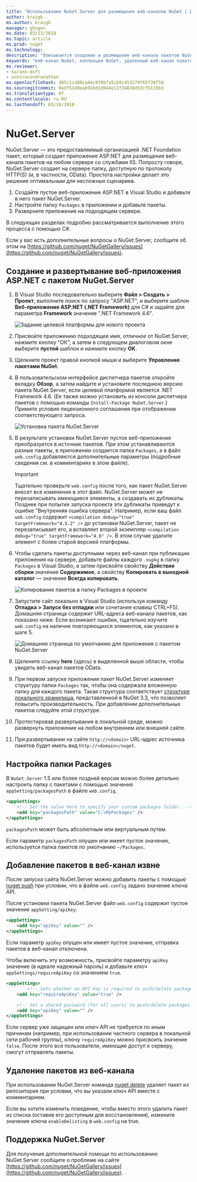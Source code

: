 ```yaml
---
title: "Использование NuGet.Server для размещения веб-каналов NuGet | Документы Майкрософт"
author: kraigb
ms.author: kraigb
manager: ghogen
ms.date: 03/13/2018
ms.topic: article
ms.prod: nuget
ms.technology: 
description: "Описывается создание и размещение веб-канала пакетов NuGet на любом сервере со службами IIS с помощью NuGet.Server для предоставления доступа к пакетам по протоколам HTTP и OData."
keywords: "веб-канал NuGet, коллекция NuGet, удаленный веб-канал пакетов, NuGet.Server"
ms.reviewer:
- karann-msft
- unniravindranathan
ms.openlocfilehash: d85c1ca88ca44c8f8bfa5cb9c453279f65f26f50
ms.sourcegitcommit: 9adf5349eab91bd1d044e11f34836d53cfb115b3
ms.translationtype: HT
ms.contentlocale: ru-RU
ms.lasthandoff: 03/16/2018
---
```

# <a name="nugetserver"></a>NuGet.Server

NuGet.Server — это предоставляемый организацией .NET Foundation пакет, который создает приложение ASP.NET для размещения веб-канала пакетов на любом сервере со службами IIS. Попросту говоря, NuGet.Server создает на сервере папку, доступную по протоколу HTTP(S) (и, в частности, OData). Простота настройки делает это решение оптимальным для несложных сценариев.

1. Создайте пустое веб-приложение ASP.NET в Visual Studio и добавьте в него пакет NuGet.Server.
1. Настройте папку `Packages` в приложении и добавьте пакеты.
1. Разверните приложение на подходящем сервере.

В следующих разделах подробно рассматривается выполнение этого процесса с помощью C#.

Если у вас есть дополнительные вопросы о NuGet.Server, сообщите об этом на [https://github.com/nuget/NuGetGallery/issues](https://github.com/nuget/NuGetGallery/issues).

## <a name="create-and-deploy-an-aspnet-web-application-with-nugetserver"></a>Создание и развертывание веб-приложения ASP.NET с пакетом NuGet.Server

1. В Visual Studio последовательно выберите **Файл > Создать > Проект**, выполните поиск по запросу "ASP.NET", и выберите шаблон **Веб-приложение ASP.NET (.NET Framework)** для C# и задайте для параметра **Framework** значение ".NET Framework 4.6".

    ![Задание целевой платформы для нового проекта](media/Hosting_01-NuGet.Server-Set4.6.png)

1. Присвойте приложению подходящее имя, *отличное* от NuGet.Server, нажмите кнопку "ОК", а затем в следующем диалоговом окне выберите **пустой** шаблон и нажмите кнопку **ОК**.

1. Щелкните проект правой кнопкой мыши и выберите **Управление пакетами NuGet**.

1. В пользовательском интерфейсе диспетчера пакетов откройте вкладку **Обзор**, а затем найдите и установите последнюю версию пакета NuGet.Server, если целевой платформой является .NET Framework 4.6. (Ее также можно установить из консоли диспетчера пакетов с помощью команды `Install-Package NuGet.Server`.) Примите условия лицензионного соглашения при отображении соответствующего запроса.

    ![Установка пакета NuGet.Server](media/Hosting_02-NuGet.Server-Package.png)

1. В результате установки NuGet.Server пустое веб-приложение преобразуется в источник пакетов. При этом устанавливаются разные пакеты, в приложении создается папка `Packages`, а в файл `web.config` добавляются дополнительные параметры (подробные сведения см. в комментариях в этом файле).

    > [!Important]
    > Тщательно проверьте `web.config` после того, как пакет NuGet.Server внесет все изменения в этот файл. NuGet.Server может не перезаписывать имеющиеся элементы, а создавать их дубликаты. Позднее при попытке запуска проекта эти дубликаты приведут к ошибке "Внутренняя ошибка сервера". Например, если ваш файл `web.config` содержит `<compilation debug="true" targetFramework="4.5.2" />` до установки NuGet.Server, пакет не перезаписывает его, а вставляет второй экземпляр `<compilation debug="true" targetFramework="4.6" />`. В этом случае удалите элемент с более старой версией платформы.

1. Чтобы сделать пакеты доступными через веб-канал при публикации приложения на сервере, добавьте файлы каждого `.nupkg` в папку `Packages` в Visual Studio, а затем присвойте свойству **Действие сборки** значение **Содержимое**, а свойству **Копировать в выходной каталог** — значение **Всегда копировать**.

    ![Копирование пакетов в папку Packages в проекте](media/Hosting_03-NuGet.Server-Package-Folder.png)

1. Запустите сайт локально в Visual Studio (используя команду **Отладка > Запуск без отладки** или сочетание клавиш CTRL+F5). Домашняя страница содержит URL-адреса веб-канала пакетов, как показано ниже. Если возникают ошибки, тщательно изучите `web.config` на наличие повторяющихся элементов, как указано в шаге 5.

    ![Домашняя страница по умолчанию для приложения с пакетом NuGet.Server](media/Hosting_04-NuGet.Server-FeedHomePage.png)

1. Щелкните ссылку **here** (здесь) в выделенной выше области, чтобы увидеть веб-канал пакетов OData.

1. При первом запуске приложения пакет NuGet.Server изменяет структуру папки `Packages` так, чтобы она содержала вложенную папку для каждого пакета. Такая структура соответствует [структуре локального хранилища](http://blog.nuget.org/20151118/nuget-3.3.html#folder-based-repository-commands), представленной в NuGet 3.3, что позволяет повысить производительность. При добавлении дополнительных пакетов следуйте этой структуре.

1. Протестировав развертывание в локальной среде, можно развернуть приложение на любом внутреннем или внешней сайте.

1. При развертывании на сайте `http://<domain>` URL-адрес источника пакетов будет иметь вид `http://<domain>/nuget`.

## <a name="configuring-the-packages-folder"></a>Настройка папки Packages

В `NuGet.Server` 1.5 или более поздней версии можно более детально настроить папку с пакетами с помощью значения `appSetting/packagesPath` в файле `web.config`.

```xml
<appSettings>
    <!-- Set the value here to specify your custom packages folder. -->
    <add key="packagesPath" value="C:\MyPackages" />
</appSettings>
```

`packagesPath` может быть абсолютным или виртуальным путем.

Если параметр `packagesPath` опущен или имеет пустое значение, используется папка пакетов по умолчанию `~/Packages`.

## <a name="adding-packages-to-the-feed-externally"></a>Добавление пакетов в веб-канал извне

После запуска сайта NuGet.Server можно добавить пакеты с помощью [nuget push](../tools/cli-ref-push.md) при условии, что в файле `web.config` задано значение ключа API.

После установки пакета NuGet.Server файл `web.config` содержит пустое значение `appSetting/apiKey`.

```xml
<appSettings>
    <add key="apiKey" value="" />
</appSettings>
```

Если параметр `apiKey` опущен или имеет пустое значение, отправка пакетов в веб-канал отключена.

Чтобы включить эту возможность, присвойте параметру `apiKey` значение (в идеале надежный пароль) и добавьте ключ `appSettings/requireApiKey` со значением `true`.

```xml
<appSettings>
        <!-- Sets whether an API Key is required to push/delete packages -->
    <add key="requireApiKey" value="true" />

    <!-- Set a shared password (for all users) to push/delete packages -->
    <add key="apiKey" value="" />
</appSettings>
```

Если сервер уже защищен или ключ API не требуется по иным причинам (например, при использовании частного сервера в локальной сети рабочей группы), ключу `requireApiKey` можно присвоить значение `false`. После этого все пользователи, имеющие доступ к серверу, смогут отправлять пакеты.

## <a name="removing-packages-from-the-feed"></a>Удаление пакетов из веб-канала

При использовании NuGet.Server команда [nuget delete](../tools/cli-ref-delete.md) удаляет пакет из репозитория при условии, что вы указали ключ API вместе с комментарием.

Если вы хотите изменить поведение, чтобы вместо этого удалить пакет из списка (оставив его доступным для восстановления), измените значение ключа `enableDelisting` в `web.config` на true.

## <a name="nugetserver-support"></a>Поддержка NuGet.Server

Для получения дополнительной помощи по использованию NuGet.Server сообщите о проблеме на сайте [https://github.com/nuget/NuGetGallery/issues](https://github.com/nuget/NuGetGallery/issues).